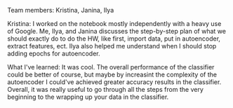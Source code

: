 Team members: Kristina, Janina, Ilya

Kristina: I worked on the notebook mostly independently with a heavy use of Google. Me, Ilya, and Janina discusses the step-by-step plan of what we should exactly do to do the HW, like first, import data, put in autoencoder, extract features, ect. Ilya also helped me understand when I should stop adding epochs for autoencoder. 

What I've learned: It was cool. The overall performance of the classifier could be better of course, but maybe by increasint the complexity of the autoencoder I could've achieved greater accuracy results in the classifier. Overall, it was really useful to go through all the steps from the very beginning to the wrapping up your data in the classifier. 

